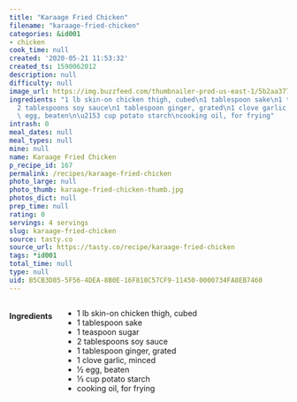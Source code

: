 ```yaml
---
title: "Karaage Fried Chicken"
filename: "karaage-fried-chicken"
categories: &id001
- chicken
cook_time: null
created: '2020-05-21 11:53:32'
created_ts: 1590062012
description: null
difficulty: null
image_url: https://img.buzzfeed.com/thumbnailer-prod-us-east-1/5b2aa37781514ab68f18ae2a1ceb74e6/final3.jpg
ingredients: "1 lb skin-on chicken thigh, cubed\n1 tablespoon sake\n1 teaspoon sugar\n\
  2 tablespoons soy sauce\n1 tablespoon ginger, grated\n1 clove garlic, minced\n\xBD\
  \ egg, beaten\n\u2153 cup potato starch\ncooking oil, for frying"
intrash: 0
meal_dates: null
meal_types: null
mine: null
name: Karaage Fried Chicken
p_recipe_id: 167
permalink: /recipes/karaage-fried-chicken
photo_large: null
photo_thumb: karaage-fried-chicken-thumb.jpg
photos_dict: null
prep_time: null
rating: 0
servings: 4 servings
slug: karaage-fried-chicken
source: tasty.co
source_url: https://tasty.co/recipe/karaage-fried-chicken
tags: *id001
total_time: null
type: null
uid: B5CB3D85-5F56-4DEA-8B0E-16F818C57CF9-11450-0000734FA8EB7460
---
```

<div class="large-8 medium-7 columns" id="writeup">	</div><!-- #writeup -->
</div><!-- #row-one -->
<div class="row" id="row-two">	<div class="medium-4 small-5 columns" id="ingredients"><h4>Ingredients</h4><div class="box box-ingredients content"><ul>
<li>1 lb skin-on chicken thigh, cubed</li>
<li>1 tablespoon sake</li>
<li>1 teaspoon sugar</li>
<li>2 tablespoons soy sauce</li>
<li>1 tablespoon ginger, grated</li>
<li>1 clove garlic, minced</li>
<li>½ egg, beaten</li>
<li>⅓ cup potato starch</li>
<li>cooking oil, for frying</li>
</ul>
</div>	</div>	<div class="medium-6 small-7 columns" id="directions">	</div>